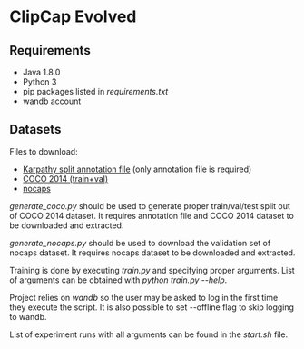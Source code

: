 # ClipCap Evolved

## Requirements ##
- Java 1.8.0
- Python 3
- pip packages listed in _requirements.txt_
- wandb account

## Datasets ##
Files to download:
- [Karpathy split annotation file](https://cs.stanford.edu/people/karpathy/deepimagesent/coco.zip) (only annotation file is required)
- [COCO 2014 (train+val)](https://cocodataset.org/#download)
- [nocaps](https://nocaps.s3.amazonaws.com/nocaps_val_4500_captions.json)

_generate_coco.py_ should be used to generate proper train/val/test split out of COCO 2014 dataset. It requires annotation file and COCO 2014 dataset to be downloaded and extracted.

_generate_nocaps.py_ should be used to download the validation set of nocaps dataset. It requires nocaps dataset to be downloaded and extracted.

Training is done by executing _train.py_ and specifying proper arguments. List of arguments can be obtained with _python train.py --help_.

Project relies on _wandb_ so the user may be asked to log in the first time they execute the script.
It is also possible to set --offline flag to skip logging to wandb.

List of experiment runs with all arguments can be found in the _start.sh_ file.
